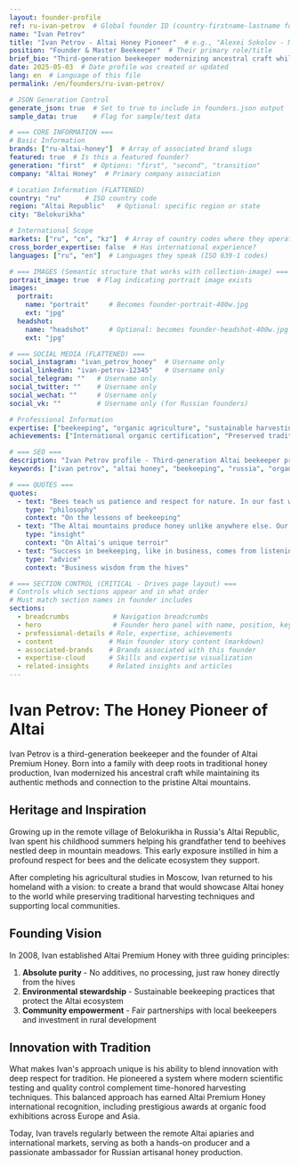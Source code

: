 ```yaml
---
layout: founder-profile
ref: ru-ivan-petrov  # Global founder ID (country-firstname-lastname format)
name: "Ivan Petrov"
title: "Ivan Petrov - Altai Honey Pioneer"  # e.g., "Alexei Sokolov - Moscow's Tea Master"
position: "Founder & Master Beekeeper"  # Their primary role/title
brief_bio: "Third-generation beekeeper modernizing ancestral craft while preserving traditional Altai harvesting techniques."
date: 2025-05-03  # Date profile was created or updated
lang: en  # Language of this file
permalink: /en/founders/ru-ivan-petrov/

# JSON Generation Control
generate_json: true  # Set to true to include in founders.json output
sample_data: true    # Flag for sample/test data

# === CORE INFORMATION ===
# Basic Information
brands: ["ru-altai-honey"]  # Array of associated brand slugs
featured: true  # Is this a featured founder?
generation: "first"  # Options: "first", "second", "transition"
company: "Altai Honey"  # Primary company association

# Location Information (FLATTENED)
country: "ru"      # ISO country code
region: "Altai Republic"   # Optional: specific region or state
city: "Belokurikha"

# International Scope
markets: ["ru", "cn", "kz"]  # Array of country codes where they operate
cross_border_expertise: false  # Has international experience?
languages: ["ru", "en"]  # Languages they speak (ISO 639-1 codes)

# === IMAGES (Semantic structure that works with collection-image) ===
portrait_image: true  # Flag indicating portrait image exists
images:
  portrait:
    name: "portrait"     # Becomes founder-portrait-400w.jpg
    ext: "jpg"
  headshot:
    name: "headshot"     # Optional: becomes founder-headshot-400w.jpg
    ext: "jpg"

# === SOCIAL MEDIA (FLATTENED) ===
social_instagram: "ivan_petrov_honey"  # Username only
social_linkedin: "ivan-petrov-12345"   # Username only
social_telegram: ""   # Username only
social_twitter: ""    # Username only
social_wechat: ""     # Username only
social_vk: ""         # Username only (for Russian founders)

# Professional Information
expertise: ["beekeeping", "organic agriculture", "sustainable harvesting", "community development"]  # Max 4 items
achievements: ["International organic certification", "Preserved traditional harvesting methods", "Community empowerment model"]

# === SEO ===
description: "Ivan Petrov profile - Third-generation Altai beekeeper preserving traditional honey harvesting while building sustainable community model."
keywords: ["ivan petrov", "altai honey", "beekeeping", "russia", "organic certification", "traditional harvesting"]

# === QUOTES ===
quotes:
  - text: "Bees teach us patience and respect for nature. In our fast world, honey reminds us that the best things take time."
    type: "philosophy"
    context: "On the lessons of beekeeping"
  - text: "The Altai mountains produce honey unlike anywhere else. Our role is simply to be guardians of this natural treasure."
    type: "insight"
    context: "On Altai's unique terroir"
  - text: "Success in beekeeping, like in business, comes from listening more than talking—listening to nature, to traditions, to your customers."
    type: "advice"
    context: "Business wisdom from the hives"

# === SECTION CONTROL (CRITICAL - Drives page layout) ===
# Controls which sections appear and in what order
# Must match section names in founder includes
sections:
  - breadcrumbs           # Navigation breadcrumbs
  - hero                  # Founder hero panel with name, position, key info
  - professional-details # Role, expertise, achievements
  - content              # Main founder story content (markdown)
  - associated-brands    # Brands associated with this founder
  - expertise-cloud      # Skills and expertise visualization
  - related-insights     # Related insights and articles
---
```


# Ivan Petrov: The Honey Pioneer of Altai

Ivan Petrov is a third-generation beekeeper and the founder of Altai Premium Honey. Born into a family with deep roots in traditional honey production, Ivan modernized his ancestral craft while maintaining its authentic methods and connection to the pristine Altai mountains.

## Heritage and Inspiration

Growing up in the remote village of Belokurikha in Russia's Altai Republic, Ivan spent his childhood summers helping his grandfather tend to beehives nestled deep in mountain meadows. This early exposure instilled in him a profound respect for bees and the delicate ecosystem they support.

After completing his agricultural studies in Moscow, Ivan returned to his homeland with a vision: to create a brand that would showcase Altai honey to the world while preserving traditional harvesting techniques and supporting local communities.

## Founding Vision

In 2008, Ivan established Altai Premium Honey with three guiding principles:

1. **Absolute purity** - No additives, no processing, just raw honey directly from the hives
2. **Environmental stewardship** - Sustainable beekeeping practices that protect the Altai ecosystem
3. **Community empowerment** - Fair partnerships with local beekeepers and investment in rural development

## Innovation with Tradition

What makes Ivan's approach unique is his ability to blend innovation with deep respect for tradition. He pioneered a system where modern scientific testing and quality control complement time-honored harvesting techniques. This balanced approach has earned Altai Premium Honey international recognition, including prestigious awards at organic food exhibitions across Europe and Asia.

Today, Ivan travels regularly between the remote Altai apiaries and international markets, serving as both a hands-on producer and a passionate ambassador for Russian artisanal honey production.
